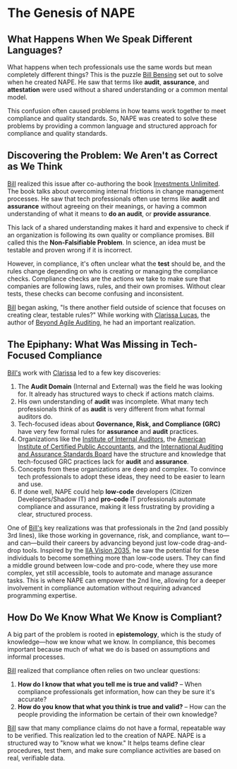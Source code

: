 # The Genesis of NAPE

## What Happens When We Speak Different Languages?

What happens when tech professionals use the same words but mean completely different things? This is the puzzle [Bill Bensing](https://www.linkedin.com/in/billbensing/) set out to solve when he created NAPE. He saw that terms like **audit**, **assurance**, and **attestation** were used without a shared understanding or a common mental model. 

This confusion often caused problems in how teams work together to meet compliance and quality standards. So, NAPE was created to solve these problems by providing a common language and structured approach for compliance and quality standards.

## Discovering the Problem: We Aren't as Correct as We Think

[Bill](https://www.linkedin.com/in/billbensing/) realized this issue after co-authoring the book [Investments Unlimited](https://itrevolution.com/product/investments-unlimited/).  The book talks about overcoming internal frictions in change management processes. He saw that tech professionals often use terms like **audit** and **assurance** without agreeing on their meanings, or having a common understanding of what it means to **do an audit**, or **provide assurance**.

This lack of a shared understanding makes it hard and expensive to check if an organization is following its own quality or compliance promises. Bill called this the **Non-Falsifiable Problem**. In science, an idea must be testable and proven wrong if it is incorrect. 

However, in compliance, it's often unclear what the **test** should be, and the rules change depending on who is creating or managing the compliance checks. Compliance checks are the actions we take to make sure that companies are following laws, rules, and their own promises. Without clear tests, these checks can become confusing and inconsistent.

[Bill](https://www.linkedin.com/in/billbensing/) began asking, "Is there another field outside of science that focuses on creating clear, testable rules?" While working with [Clarissa Lucas](https://www.linkedin.com/in/clarissalucas/), the author of [Beyond Agile Auditing](https://itrevolution.com/product/beyond-agile-auditing/), he had an important realization.

## The Epiphany: What Was Missing in Tech-Focused Compliance

[Bill's](https://www.linkedin.com/in/billbensing/) work with [Clarissa](https://www.linkedin.com/in/clarissalucas/) led to a few key discoveries:

1. The **Audit Domain** (Internal and External) was the field he was looking for. It already has structured ways to check if actions match claims.
2. His own understanding of **audit** was incomplete. What many tech professionals think of as **audit** is very different from what formal auditors do.
3. Tech-focused ideas about **Governance, Risk, and Compliance (GRC)** have very few formal rules for **assurance** and **audit** practices.
4. Organizations like the [Institute of Internal Auditors](https://iia.org), the [American Institute of Certified Public Accountants](https://www.aicpa-cima.com/home), and the [International Auditing and Assurance Standards Board](https://www.iaasb.org/) have the structure and knowledge that tech-focused GRC practices lack for **audit** and **assurance**.
5. Concepts from these organizations are deep and complex. To convince tech professionals to adopt these ideas, they need to be easier to learn and use.
6. If done well, NAPE could help **low-code** developers (Citizen Developers/Shadow IT) and **pro-code** IT professionals automate compliance and assurance, making it less frustrating by providing a clear, structured process.

One of [Bill's](https://www.linkedin.com/in/billbensing/) key realizations was that professionals in the 2nd (and possibly 3rd lines), like those working in governance, risk, and compliance, want to—and can—build their careers by advancing beyond just low-code drag-and-drop tools. Inspired by the [IIA Vision 2035](https://ia-vision2035.org/), he saw the potential for these individuals to become something more than low-code users. They can find a middle ground between low-code and pro-code, where they use more complex, yet still accessible, tools to automate and manage assurance tasks. This is where NAPE can empower the 2nd line, allowing for a deeper involvement in compliance automation without requiring advanced programming expertise.

## How Do We Know What We Know is Compliant?

A big part of the problem is rooted in **epistemology**, which is the study of knowledge—how we know what we know. In compliance, this becomes important because much of what we do is based on assumptions and informal processes.

[Bill](https://www.linkedin.com/in/billbensing/) realized that compliance often relies on two unclear questions:

1. **How do I know that what you tell me is true and valid?** – When compliance professionals get information, how can they be sure it's accurate?
2. **How do you know that what you think is true and valid?** – How can the people providing the information be certain of their own knowledge?

[Bill](https://www.linkedin.com/in/billbensing/) saw that many compliance claims do not have a formal, repeatable way to be verified. This realization led to the creation of NAPE. NAPE is a structured way to "know what we know." It helps teams define clear procedures, test them, and make sure compliance activities are based on real, verifiable data.
